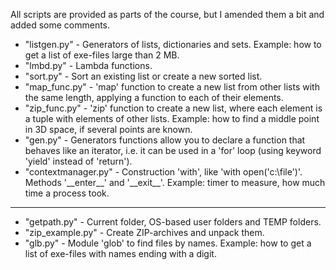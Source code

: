 All scripts are provided as parts of the course, but I amended them a bit and added some comments.

- "listgen.py" - Generators of lists, dictionaries and sets. Example: how to get a list of exe-files large than 2 MB.
- "lmbd.py" - Lambda functions.
- "sort.py" - Sort an existing list or create a new sorted list.
- "map_func.py" - 'map' function to create a new list from other lists with the same length, applying a function to each of their elements.
- "zip_func.py" - 'zip' function to create a new list, where each element is a tuple with elements of other lists. Example: how to find a middle point in 3D space, if several points are known.
- "gen.py" - Generators functions allow you to declare a function that behaves like an iterator, i.e. it can be used in a 'for' loop (using keyword 'yield' instead of 'return').
- "contextmanager.py" - Construction 'with', like 'with open('c:\file')'. Methods '\_\_enter\_\_' and '\_\_exit\_\_'. Example: timer to measure, how much time a process took.
----------
- "getpath.py" - Current folder, OS-based user folders and TEMP folders.
- "zip_example.py" - Create ZIP-archives and unpack them.
- "glb.py" - Module 'glob' to find files by names. Example: how to get a list of exe-files with names ending with a digit.

